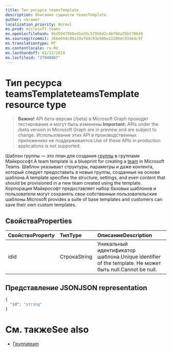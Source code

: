 ```yaml
---
title: Тип ресурса teamsTemplate
description: Описание сущности teamsTemplate.
author: nkramer
localization_priority: Normal
ms.prod: microsoft-teams
ms.openlocfilehash: 9bd5047950ed1ed3c57950d2c4b708a78b570649
ms.sourcegitcommit: 36be044c89a19af84c93e586e22200ec919e4c9f
ms.translationtype: MT
ms.contentlocale: ru-RU
ms.lasthandoff: 01/12/2019
ms.locfileid: "27940087"
---
```

# <a name="teamstemplate-resource-type"></a><span data-ttu-id="1e0ab-103">Тип ресурса teamsTemplate</span><span class="sxs-lookup"><span data-stu-id="1e0ab-103">teamsTemplate resource type</span></span>

> <span data-ttu-id="1e0ab-104">**Важно!** API бета-версии (/beta) в Microsoft Graph проходят тестирование и могут быть изменены.</span><span class="sxs-lookup"><span data-stu-id="1e0ab-104">**Important:** APIs under the /beta version in Microsoft Graph are in preview and are subject to change.</span></span> <span data-ttu-id="1e0ab-105">Использование этих API в производственных приложениях не поддерживается.</span><span class="sxs-lookup"><span data-stu-id="1e0ab-105">Use of these APIs in production applications is not supported.</span></span>

<span data-ttu-id="1e0ab-106">Шаблон группы — это план для создания [группы](../resources/team.md) в группами Майкрософт.</span><span class="sxs-lookup"><span data-stu-id="1e0ab-106">A team template is a blueprint for creating a [team](../resources/team.md) in Microsoft Teams.</span></span> <span data-ttu-id="1e0ab-107">Шаблон указывает структуры, параметры и даже контента, который следует предоставить в новые группы, созданные на основе шаблона.</span><span class="sxs-lookup"><span data-stu-id="1e0ab-107">A template specifies the structure, settings, and even content that should be provisioned in a new team created using the template.</span></span> <span data-ttu-id="1e0ab-108">Корпорация Майкрософт предоставляет набор базовых шаблонов и пользователи могут сохранять свои собственные пользовательские шаблоны.</span><span class="sxs-lookup"><span data-stu-id="1e0ab-108">Microsoft provides a suite of base templates and customers can save their own custom templates.</span></span>

## <a name="properties"></a><span data-ttu-id="1e0ab-109">Свойства</span><span class="sxs-lookup"><span data-stu-id="1e0ab-109">Properties</span></span>

| <span data-ttu-id="1e0ab-110">Свойство</span><span class="sxs-lookup"><span data-stu-id="1e0ab-110">Property</span></span>            | <span data-ttu-id="1e0ab-111">Тип</span><span class="sxs-lookup"><span data-stu-id="1e0ab-111">Type</span></span>     | <span data-ttu-id="1e0ab-112">Описание</span><span class="sxs-lookup"><span data-stu-id="1e0ab-112">Description</span></span> |
|:------------------- |:-------- |:----------- |
| <span data-ttu-id="1e0ab-113">id</span><span class="sxs-lookup"><span data-stu-id="1e0ab-113">id</span></span>                  | <span data-ttu-id="1e0ab-114">Строка</span><span class="sxs-lookup"><span data-stu-id="1e0ab-114">String</span></span>   | <span data-ttu-id="1e0ab-115">Уникальный идентификатор шаблона.</span><span class="sxs-lookup"><span data-stu-id="1e0ab-115">Unique identifier of the template.</span></span> <span data-ttu-id="1e0ab-116">Не может быть null.</span><span class="sxs-lookup"><span data-stu-id="1e0ab-116">Cannot be null.</span></span> |

## <a name="json-representation"></a><span data-ttu-id="1e0ab-117">Представление JSON</span><span class="sxs-lookup"><span data-stu-id="1e0ab-117">JSON representation</span></span>

<!-- {
  "blockType": "resource",
  "@odata.type": "microsoft.graph.teamsTemplate",
  "baseType": "microsoft.graph.entity"
}-->

```json
{
  "id": "string"
}
```

# <a name="see-also"></a><span data-ttu-id="1e0ab-118">См. также</span><span class="sxs-lookup"><span data-stu-id="1e0ab-118">See also</span></span>

- [<span data-ttu-id="1e0ab-119">Группа</span><span class="sxs-lookup"><span data-stu-id="1e0ab-119">team</span></span>](team.md)

